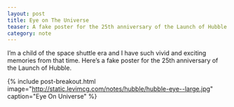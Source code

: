 ```yaml
---
layout: post
title: Eye on The Universe
teaser: A fake poster for the 25th anniversary of the Launch of Hubble
category: note
---
```

I’m a child of the space shuttle era and I have such vivid and exciting memories from that time. Here’s a fake poster for the 25th anniversary of the Launch of Hubble.

{% include post-breakout.html
   image="http://static.levimcg.com/notes/hubble/hubble-eye--large.jpg"
   caption="Eye On Universe" %}
